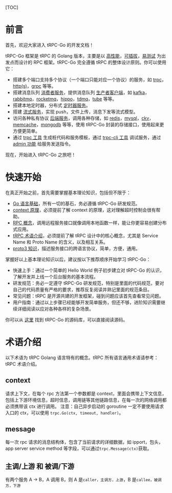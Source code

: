 [TOC]

# 前言

首先，欢迎大家进入 tRPC-Go 的开发文档！

tRPC-Go 框架是 tRPC 的 Golang 版本，主要是以 [高性能](todo)，[可插拔](https://git.woa.com/trpc-go/trpc-wiki/blob/main/developer_guide/develop_plugins/overview_zh_CN.md)，[易测试](todo) 为出发点而设计的 RPC 框架。tRPC-Go 完全遵循 tRPC 的整体设计原则。你可以使用它：
- 搭建多个端口支持多个协议（一个端口只能对应一个协议）的服务，如 [trpc](https://git.woa.com/trpc-go/trpc-wiki/blob/main/user_guide/server/overview_zh_CN.md)，[http(s)](todo)，[grpc](todo) 等等。
- 搭建消息队列 [消费者服务](todo)，提供消息队列 [生产者客户端](todo)，如 [kafka](https://git.woa.com/trpc-go/trpc-database/tree/master/kafka)，[rabbitmq](https://git.woa.com/trpc-go/trpc-database/tree/master/rabbitmq)，[rocketmq](https://git.woa.com/trpc-go/trpc-database/tree/master/rocketmq)，[hippo](https://git.woa.com/trpc-go/trpc-database/tree/master/hippo)，[tdmq](https://git.woa.com/trpc-go/trpc-database/tree/master/tdmq)，[tube](https://git.woa.com/trpc-go/trpc-database/tree/master/tube) 等等。
- 搭建本地定时器，分布式 [定时器服务](todo)。
- 搭建 [流式服务](https://git.woa.com/trpc-go/trpc-wiki/blob/main/user_guide/server/stream_zh-CN.md)，实现 push，文件上传，消息下发等流式模型。
- 访问各种私有协议 [后端服务](https://git.woa.com/trpc-go/trpc-codec)，调用各种存储，如 [redis](https://git.woa.com/trpc-go/trpc-database/tree/master/redis)，[mysql](https://git.woa.com/trpc-go/trpc-database/tree/master/mysql)，[ckv](https://git.woa.com/trpc-go/trpc-database/tree/master/ckv)，[memcache](https://git.woa.com/trpc-go/trpc-database/tree/master/memcache)，[mongodb](https://git.woa.com/trpc-go/trpc-database/tree/master/mongodb) 等等，使用 tRPC-Go 封装的存储接口，使用起来更方便更简单。
- 通过 [trpc 工具](https://git.woa.com/trpc-go/trpc-go-cmdline) 生成桩代码和服务模板，通过 [trpc-cli 工具](todo) 调试服务，通过 [admin 功能](https://git.woa.com/trpc-go/trpc-wiki/blob/main/user_guide/admin_zh.md) 给服务发送指令。

现在，开始进入 tRPC-Go 之旅吧！

# 快速开始
在真正开始之前，首先需要掌握基本理论知识，包括但不限于：
- [Go 语言基础](https://books.studygolang.com/gopl-zh/)，所有一切的基石，务必遵循 tRPC-Go 研发规范。
- [context 原理](https://draveness.me/golang/docs/part3-runtime/ch06-concurrency/golang-context/)，必须提前了解 context 的原理，这对理解超时控制会很有帮助。
- [RPC 概念](https://cloud.tencent.com/developer/article/1343888)，调用远程服务接口就像调用本地函数一样，能让你更容易创建分布式应用。
- [tRPC 术语介绍](todo)，必须提前了解 tRPC 设计中的核心概念，尤其是 Service Name 和 Proto Name 的含义，以及相互关系。
- [proto3 知识](https://developers.google.com/protocol-buffers/docs/proto3)，描述服务接口的跨语言协议，简单，方便，通用。

掌握好以上基本理论知识以后，建议按以下推荐顺序开始学习 tRPC-Go：
- 快速上手：通过一个简单的 Hello World 例子初步建立对 tRPC-Go 的认识，了解开发并上线一个后台服务的基本流程。
- 研发规范：务必一定遵守 tRPC-Go 研发规范，特别是里面的代码规范，要对自己的代码质量有严格的要求，推荐反复阅读并熟记里面的规范条目。
- 常见问题：tRPC 是开源共建的开发框架，碰到问题应该首先查看常见问题。
- 用户指南：通过以上步骤已经能够开发简单服务，但还不够，进阶知识需要继续详细阅读以应对各种各样的复杂场景。

你可以从 [这里](https://git.woa.com/trpc-go/trpc-go) 找到 tRPC-Go 的源码库，可以直接阅读源码。

# 术语介绍
以下术语为 tRPC Golang 语言特有的概念。tRPC 所有语言通用术语请参考：tRPC 术语介绍。

## context
请求上下文，在每个 rpc 方法第一个参数都是 context，里面会携带上下文信息，包括上下游环境信息，超时信息，调用链等其他链路信息，在每一次的网络调用都必须携带该 ctx 进行调用。
注意：自己异步启动的 goroutine 一定不要使用请求入口的 ctx，可以使用 `trpc.Go(ctx, timeout, handler)`。

## message
每一次 rpc 请求的消息结构体，包含了当前请求的详细数据，如 ipport，包头，app server service method 等字段，可以通过`trpc.Message(ctx)`获取。

## 主调/上游 和 被调/下游
有两个服务 A -> B，A 调用 B，则 A 是`caller，主调方，上游`，B 是`callee，被调方，下游`

